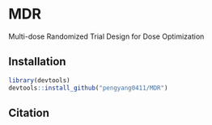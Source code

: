 # MDR
 Multi-dose Randomized Trial Design for Dose Optimization

## Installation

```R
library(devtools)
devtools::install_github("pengyang0411/MDR")
```
## Citation
